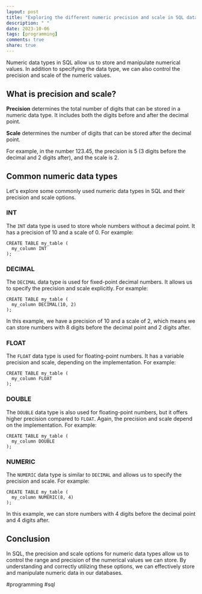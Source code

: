 ```yaml
---
layout: post
title: "Exploring the different numeric precision and scale in SQL data types"
description: " "
date: 2023-10-06
tags: [programming]
comments: true
share: true
---
```


Numeric data types in SQL allow us to store and manipulate numerical values. In addition to specifying the data type, we can also control the precision and scale of the numeric values.

## What is precision and scale?

**Precision** determines the total number of digits that can be stored in a numeric data type. It includes both the digits before and after the decimal point.

**Scale** determines the number of digits that can be stored after the decimal point.

For example, in the number 123.45, the precision is 5 (3 digits before the decimal and 2 digits after), and the scale is 2.

## Common numeric data types

Let's explore some commonly used numeric data types in SQL and their precision and scale options.

### INT
The `INT` data type is used to store whole numbers without a decimal point. It has a precision of 10 and a scale of 0. For example:
```
CREATE TABLE my_table (
  my_column INT
);
```

### DECIMAL
The `DECIMAL` data type is used for fixed-point decimal numbers. It allows us to specify the precision and scale explicitly. For example:
```
CREATE TABLE my_table (
  my_column DECIMAL(10, 2)
);
```
In this example, we have a precision of 10 and a scale of 2, which means we can store numbers with 8 digits before the decimal point and 2 digits after.

### FLOAT
The `FLOAT` data type is used for floating-point numbers. It has a variable precision and scale, depending on the implementation. For example:
```
CREATE TABLE my_table (
  my_column FLOAT
);
```

### DOUBLE
The `DOUBLE` data type is also used for floating-point numbers, but it offers higher precision compared to `FLOAT`. Again, the precision and scale depend on the implementation. For example:
```
CREATE TABLE my_table (
  my_column DOUBLE
);
```

### NUMERIC
The `NUMERIC` data type is similar to `DECIMAL` and allows us to specify the precision and scale. For example:
```
CREATE TABLE my_table (
  my_column NUMERIC(8, 4)
);
```
In this example, we can store numbers with 4 digits before the decimal point and 4 digits after.

## Conclusion

In SQL, the precision and scale options for numeric data types allow us to control the range and precision of the numerical values we can store. By understanding and correctly utilizing these options, we can effectively store and manipulate numeric data in our databases.

#programming #sql